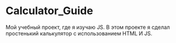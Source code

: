# Calculator_Guide
Мой учебный проект, где я изучаю JS. В этом проекте я сделал простенький калькулятор с использованием HTML И JS.
